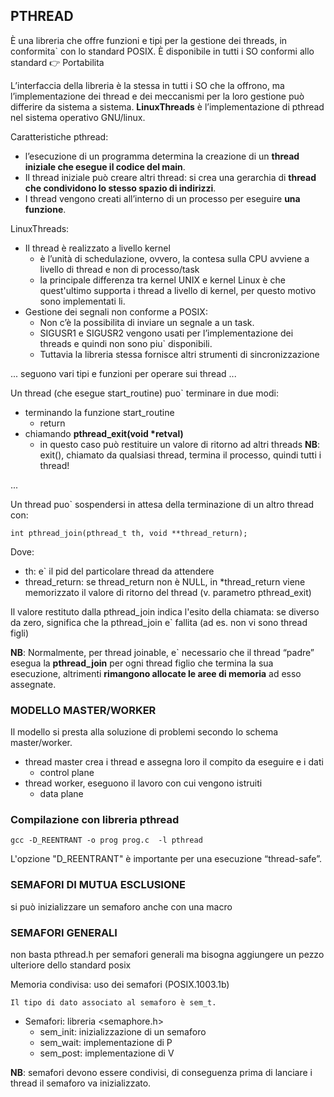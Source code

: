 ## PTHREAD
È una libreria che offre funzioni e tipi per la gestione dei threads, in  conformita` con lo standard POSIX. È disponibile in tutti i SO conformi allo standard 👉‍ Portabilita

L’interfaccia della libreria è la stessa in tutti i SO che la offrono, ma  l’implementazione dei thread e dei meccanismi per la loro gestione può  differire da sistema  a sistema. __LinuxThreads__ è l’implementazione di pthread nel sistema operativo GNU/linux.

Caratteristiche pthread:
- l’esecuzione di un programma determina la creazione di un __thread iniziale che esegue il codice del main__.
- Il thread iniziale può creare altri thread: si crea una gerarchia di __thread che condividono lo stesso spazio di indirizzi__.
- I thread vengono creati all’interno di un processo per eseguire __una funzione__.

LinuxThreads:
- Il thread è realizzato a livello kernel
    - è l’unità di schedulazione, ovvero, la contesa sulla CPU avviene a livello di thread e non di processo/task
    - la principale differenza tra kernel UNIX e kernel Linux è che quest'ultimo supporta i thread a livello di kernel, per questo motivo sono implementati li.
- Gestione dei segnali non conforme a POSIX:
    - Non c’è la possibilita di inviare un segnale a un task.
    - SIGUSR1 e SIGUSR2 vengono usati per l’implementazione dei threads e quindi non sono piu` disponibili.
    - Tuttavia la libreria stessa fornisce altri strumenti di sincronizzazione

... seguono vari tipi e funzioni per operare sui thread ...

Un thread (che esegue start_routine) puo` terminare in due modi:
- terminando la funzione start_routine
    - return
- chiamando __pthread_exit(void *retval)__
    - in questo caso può restituire un valore di ritorno ad altri threads
__NB__: exit(), chiamato da qualsiasi thread, termina il processo, quindi tutti i thread! 

...

Un thread puo` sospendersi in attesa della terminazione di un altro thread  con:    

    int pthread_join(pthread_t th, void **thread_return);

Dove:
- th: e` il pid del particolare thread da attendere
- thread_return: se thread_return non è NULL,  in *thread_return  viene memorizzato il valore di ritorno del thread (v. parametro pthread_exit)

Il valore restituto dalla pthread_join indica l'esito della chiamata: se diverso da zero, significa che la pthread_join e` fallita (ad es. non vi sono thread figli)

__NB__: Normalmente, per thread joinable, e` necessario che il thread “padre” esegua la __pthread_join__ per ogni thread figlio che termina la sua esecuzione, altrimenti __rimangono allocate le aree di memoria__ ad esso assegnate.

### MODELLO MASTER/WORKER
Il modello si presta alla soluzione di problemi secondo lo  schema master/worker.

- thread master crea i thread e assegna loro il compito da eseguire e i dati
    - control plane
- thread worker, eseguono il lavoro con cui vengono istruiti                  
    - data plane

### Compilazione con libreria pthread
    
    gcc -D_REENTRANT -o prog prog.c  -l pthread

L'opzione "D_REENTRANT" è importante per una esecuzione “thread-safe”.

### SEMAFORI DI MUTUA ESCLUSIONE
si può inizializzare un semaforo anche con una macro

### SEMAFORI GENERALI
non basta pthread.h per semafori generali ma bisogna aggiungere un pezzo ulteriore dello standard posix

Memoria condivisa: uso dei semafori (POSIX.1003.1b)

    Il tipo di dato associato al semaforo è sem_t.

- Semafori: libreria <semaphore.h>
    - sem_init: inizializzazione di un semaforo
    - sem_wait: implementazione di P
    - sem_post: implementazione di V

__NB__: semafori devono essere condivisi, di conseguenza prima di lanciare i thread il semaforo va inizializzato.
   
